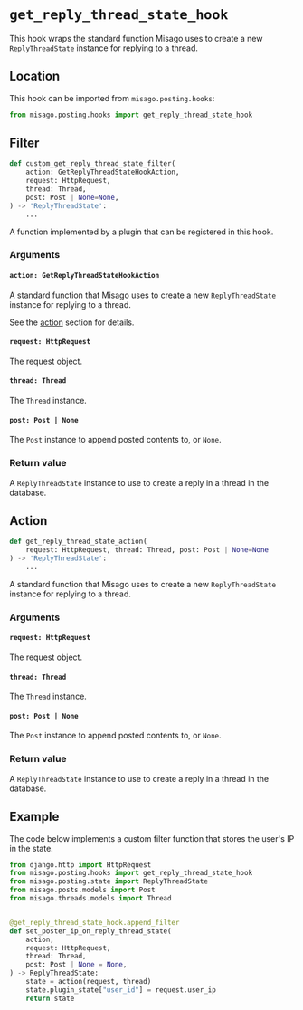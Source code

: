 # `get_reply_thread_state_hook`

This hook wraps the standard function Misago uses to create a new `ReplyThreadState` instance for replying to a thread.


## Location

This hook can be imported from `misago.posting.hooks`:

```python
from misago.posting.hooks import get_reply_thread_state_hook
```


## Filter

```python
def custom_get_reply_thread_state_filter(
    action: GetReplyThreadStateHookAction,
    request: HttpRequest,
    thread: Thread,
    post: Post | None=None,
) -> 'ReplyThreadState':
    ...
```

A function implemented by a plugin that can be registered in this hook.


### Arguments

#### `action: GetReplyThreadStateHookAction`

A standard function that Misago uses to create a new `ReplyThreadState` instance for replying to a thread.

See the [action](#action) section for details.


#### `request: HttpRequest`

The request object.


#### `thread: Thread`

The `Thread` instance.


#### `post: Post | None`

The `Post` instance to append posted contents to, or `None`.


### Return value

A `ReplyThreadState` instance to use to create a reply in a thread in the database.


## Action

```python
def get_reply_thread_state_action(
    request: HttpRequest, thread: Thread, post: Post | None=None
) -> 'ReplyThreadState':
    ...
```

A standard function that Misago uses to create a new `ReplyThreadState` instance for replying to a thread.


### Arguments

#### `request: HttpRequest`

The request object.


#### `thread: Thread`

The `Thread` instance.


#### `post: Post | None`

The `Post` instance to append posted contents to, or `None`.


### Return value

A `ReplyThreadState` instance to use to create a reply in a thread in the database.


## Example

The code below implements a custom filter function that stores the user's IP in the state.

```python
from django.http import HttpRequest
from misago.posting.hooks import get_reply_thread_state_hook
from misago.posting.state import ReplyThreadState
from misago.posts.models import Post
from misago.threads.models import Thread


@get_reply_thread_state_hook.append_filter
def set_poster_ip_on_reply_thread_state(
    action,
    request: HttpRequest,
    thread: Thread,
    post: Post | None = None,
) -> ReplyThreadState:
    state = action(request, thread)
    state.plugin_state["user_id"] = request.user_ip
    return state
```
